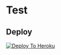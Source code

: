 # Test

## Deploy
[![Deploy To Heroku](https://www.herokucdn.com/deploy/button.svg)](https://dashboard.heroku.com/new?button-url=https%3A%2F%2Fgithub.com%2Fgamerfuckerofficial%2FTest&template=https%3A%2F%2Fgithub.com%2Fgamerfuckerofficial%2FTest)
